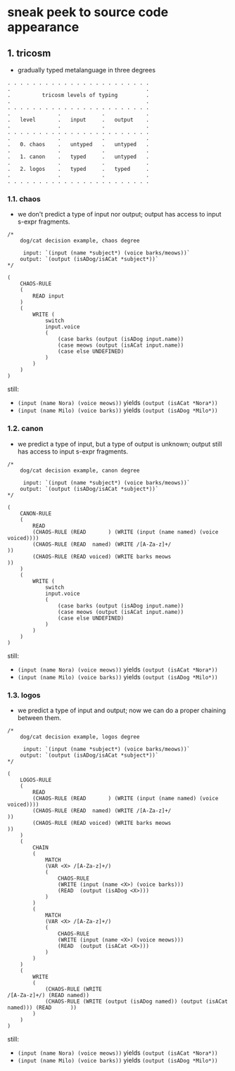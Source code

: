 # sneak peek to source code appearance

## 1. tricosm

- gradually typed metalanguage in three degrees

```
. . . . . . . . . . . . . . . . . . . . . . .
.                                           .
.          tricosm levels of typing         .
.                                           .
. . . . . . . . . . . . . . . . . . . . . . .
.               .             .             .
.   level       .   input     .   output    . 
.               .             .             .
. . . . . . . . . . . . . . . . . . . . . . . 
.               .             .             .
.   0. chaos    .   untyped   .   untyped   . 
.               .             .             .
.   1. canon    .   typed     .   untyped   . 
.               .             .             .
.   2. logos    .   typed     .   typed     .
.               .             .             .
. . . . . . . . . . . . . . . . . . . . . . .
```

### 1.1. chaos

- we don't predict a type of input nor output; output has access to input s-expr fragments.

```
/*
    dog/cat decision example, chaos degree
    
     input: `(input (name *subject*) (voice barks/meows))`
    output: `(output (isADog/isACat *subject*))`
*/

(
    CHAOS-RULE
    (
        READ input
    )
    (
        WRITE (
            switch
            input.voice
            (
                (case barks (output (isADog input.name))
                (case meows (output (isACat input.name))
                (case else UNDEFINED)
            )
        )
    )
)
```

still:

- `(input (name Nora) (voice meows))` yields `(output (isACat *Nora*))`
- `(input (name Milo) (voice barks))` yields `(output (isADog *Milo*))`

### 1.2. canon

- we predict a type of input, but a type of output is unknown; output still has access to input s-expr fragments.

```
/*
    dog/cat decision example, canon degree
    
     input: `(input (name *subject*) (voice barks/meows))`
    output: `(output (isADog/isACat *subject*))`
*/

(
    CANON-RULE
    (
        READ
        (CHAOS-RULE (READ       ) (WRITE (input (name named) (voice voiced)))) 
        (CHAOS-RULE (READ  named) (WRITE /[A-Za-z]+/                        ))
        (CHAOS-RULE (READ voiced) (WRITE barks meows                        ))
    )
    (
        WRITE (
            switch
            input.voice
            (
                (case barks (output (isADog input.name))
                (case meows (output (isACat input.name))
                (case else UNDEFINED)
            )
        )
    )
)
```

still:

- `(input (name Nora) (voice meows))` yields `(output (isACat *Nora*))`
- `(input (name Milo) (voice barks))` yields `(output (isADog *Milo*))`

### 1.3. logos

- we predict a type of input and output; now we can do a proper chaining between them.

```
/*
    dog/cat decision example, logos degree
    
     input: `(input (name *subject*) (voice barks/meows))`
    output: `(output (isADog/isACat *subject*))`
*/

(
    LOGOS-RULE
    (
        READ
        (CHAOS-RULE (READ       ) (WRITE (input (name named) (voice voiced)))) 
        (CHAOS-RULE (READ  named) (WRITE /[A-Za-z]+/                        ))
        (CHAOS-RULE (READ voiced) (WRITE barks meows                        ))
    )
    (
        CHAIN
        (
            MATCH
            (VAR <X> /[A-Za-z]+/)
            (
                CHAOS-RULE 
                (WRITE (input (name <X>) (voice barks)))
                (READ  (output (isADog <X>)))
            )
        )
        (
            MATCH
            (VAR <X> /[A-Za-z]+/)
            (
                CHAOS-RULE 
                (WRITE (input (name <X>) (voice meows)))
                (READ  (output (isACat <X>)))
            )
        )
    )
    (
        WRITE
        (
            (CHAOS-RULE (WRITE                                     /[A-Za-z]+/) (READ named))
            (CHAOS-RULE (WRITE (output (isADog named)) (output (isACat named))) (READ      ))
        )
    )
)
```

still:

- `(input (name Nora) (voice meows))` yields `(output (isACat *Nora*))`
- `(input (name Milo) (voice barks))` yields `(output (isADog *Milo*))`

